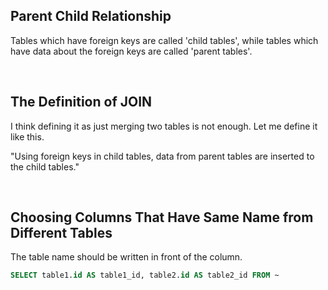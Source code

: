 ## Parent Child Relationship

Tables which have foreign keys are called 'child tables', while tables which have data about the foreign keys are called 'parent tables'.

&nbsp;

## The Definition of JOIN

I think defining it as just merging two tables is not enough. Let me define it like this.

"Using foreign keys in child tables, data from parent tables are inserted to the child tables."

&nbsp;

## Choosing Columns That Have Same Name from Different Tables

The table name should be written in front of the column.

```sql
SELECT table1.id AS table1_id, table2.id AS table2_id FROM ~
```
